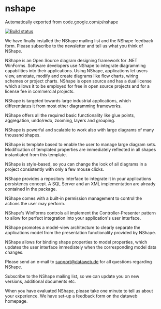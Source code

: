 # nshape
Automatically exported from code.google.com/p/nshape

[![Build status](https://ci.appveyor.com/api/projects/status/iaqmv58xbc7x80nu?svg=true)](https://ci.appveyor.com/project/Serg2DFX/nshape)


We have finally installed the NShape mailing list and the NShape feedback form. Please subscribe to the newsletter and tell us what you think of NShape.




NShape is an Open Source diagram designing framework for .NET WinForms. Software developers use NShape to integrate diagramming capabilities into their applications. Using NShape, applications let users view, annotate, modify and create diagrams like flow charts, wiring schemes or project charts. NShape is open source and has a dual license which allows it to be employed for free in open source projects and for a license fee in commercial projects.


NShape is targeted towards large industrial applications, which differentiates it from most other diagramming frameworks.


NShape offers all the required basic functionality like glue points, aggregation, undo/redo, zooming, layers and grouping. 

NShape is powerful and scalable to work also with large diagrams of many thousand shapes. 

NShape is template based to enable the user to manage large diagram sets. Modification of templated properties are immediately reflected in all shapes instantiated from this template. 

NShape is style-based, so you can change the look of all diagrams in a project consistently with only a few mouse clicks. 

NShape provides a repository interface to integrate it in your applications persistency concept. A SQL Server and an XML implementation are already contained in the package. 

NShape comes with a built-in permission management to control the actions the user may perform. 

NShape's WinForms controls all implement the Controller-Presenter pattern to allow for perfect integration into your application's user interface. 

NShape promotes a model-view architecture to clearly separate the applications model from the presentation functionality provided by NShape. 

NShape allows for binding shape properties to model properties, which updates the user interface immediately when the corresponding model data changes. 

Please send an e-mail to support@dataweb.de for all questions regarding NShape.

Subscribe to the NShape mailing list, so we can update you on new versions, additional documents etc.

When you have evaluated NShape, please take one minute to tell us about your experience. We have set-up a feedback form on the dataweb homepage. 
